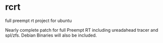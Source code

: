 # rcrt
full preempt rt project for ubuntu

Nearly complete patch for full Preempt RT including ureadahead tracer and spl/zfs.
Debian Binaries will also be included.
